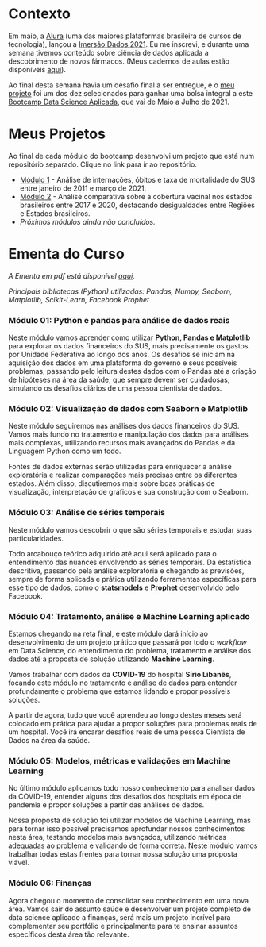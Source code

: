 # Contexto

Em maio, a [Alura](https://www.alura.com.br/) (uma das maiores plataformas brasileira de cursos de tecnologia), lançou a [Imersão Dados 2021](https://www.alura.com.br/imersao-dados/). Eu me inscrevi, e durante uma semana tivemos conteúdo sobre ciência de dados aplicada a descobrimento de novos fármacos. (Meus cadernos de aulas estão disponíveis [aqui](https://github.com/mumaral/imersao-dados-alura)).

Ao final desta semana havia um desafio final a ser entregue, e o [meu projeto](https://github.com/mumaral/desafio-final-imersao-dados-alura) foi um dos dez selecionados para ganhar uma bolsa integral a este [Bootcamp Data Science Aplicada](https://www.alura.com.br/bootcamp/data-science-aplicada/matriculas-abertas), que vai de Maio a Julho de 2021.

# Meus Projetos 

Ao final de cada módulo do bootcamp desenvolvi um projeto que está num repositório separado. Clique no link para ir ao repositório.

- [Módulo 1](https://github.com/mumaral/internacoes-obitos-sus) - Análise de internações, óbitos e taxa de mortalidade do SUS entre janeiro de 2011 e março de 2021.
- [Módulo 2](https://github.com/mumaral/cobertura-vacinal-estados-brasil) - Análise comparativa sobre a cobertura vacinal nos estados brasileiros entre 2017 e 2020, destacando desigualdades entre Regiões e Estados brasileiros.
- *Próximos módulos ainda não concluídos.*

# Ementa do Curso

*A Ementa em pdf está disponível [aqui](https://drive.google.com/file/d/1RAIzpiRlYTUhaN-onWViyH6GMfC_Vfh8/view).*

*Principais bibliotecas (Python) utilizadas: Pandas, Numpy, Seaborn, Matplotlib, Scikit-Learn, Facebook Prophet*



### Módulo 01: Python e pandas para análise de dados reais                                

Neste módulo vamos aprender como utilizar **Python, Pandas e Matplotlib** para explorar os dados financeiros do SUS, mais precisamente os gastos  por Unidade Federativa ao longo dos anos. Os desafios se iniciam na  aquisição dos dados em uma plataforma do governo e seus possíveis  problemas, passando pelo leitura destes dados com o Pandas até a criação de hipóteses na área da saúde,  que sempre devem ser cuidadosas,  simulando os desafios diários de uma pessoa cientista de dados.



### Módulo 02: Visualização de dados com Seaborn e Matplotlib                                

Neste módulo seguiremos nas  análises dos dados financeiros do SUS. Vamos mais fundo no tratamento e  manipulação dos dados para análises mais complexas, utilizando recursos  mais avançados do Pandas e da Linguagem Python como um todo.

Fontes de dados externas serão utilizadas para enriquecer a análise  exploratória e realizar comparações mais precisas entre os diferentes  estados. Além disso, discutiremos mais sobre boas práticas de  visualização, interpretação de gráficos e sua construção com o Seaborn.



### Módulo 03: Análise de séries temporais                                

Neste módulo vamos descobrir o que são séries temporais e estudar suas particularidades. 

Todo arcabouço teórico adquirido até aqui será aplicado para o  entendimento das nuances envolvendo as séries temporais. Da estatística  descritiva, passando pela análise exploratória e chegando às previsões,  sempre de forma aplicada e prática utilizando ferramentas específicas  para esse tipo de dados, como o [**statsmodels**](https://www.statsmodels.org/stable/index.html) e [**Prophet**](https://facebook.github.io/prophet/) desenvolvido pelo Facebook.



### Módulo 04: Tratamento, análise e Machine Learning aplicado                                

Estamos chegando na reta final, e este módulo dará início ao desenvolvimento de um projeto prático que passará por todo o *workflow* em Data Science, do entendimento do problema, tratamento e análise dos dados até a proposta de solução utilizando **Machine Learning**.

Vamos trabalhar com dados da **COVID-19** do hospital **Sírio Libanês**, focando este módulo no tratamento e análise de dados para entender  profundamente o problema que estamos lidando e propor possíveis  soluções.

A partir de agora, tudo que você aprendeu ao longo destes meses será  colocado em prática para ajudar a propor soluções para problemas reais  de um hospital. Você irá encarar desafios reais de uma pessoa Cientista  de Dados na área da saúde.



### Módulo 05: Modelos, métricas e validações em Machine Learning

No último módulo aplicamos  todo nosso conhecimento para analisar dados da COVID-19, entender alguns dos desafios dos hospitais em época de pandemia e propor soluções a  partir das análises de dados. 

Nossa proposta de solução foi utilizar modelos de Machine Learning,  mas para tornar isso possível precisamos aprofundar nossos conhecimentos nesta área, testando modelos mais avançados, utilizando métricas  adequadas ao problema e validando de forma correta. Neste módulo vamos  trabalhar todas estas frentes para tornar nossa solução uma proposta  viável. 



### Módulo 06: Finanças

Agora chegou o momento de  consolidar seu conhecimento em uma nova área. Vamos sair do assunto  saúde e  desenvolver um projeto completo de data science aplicado a  finanças, será mais um projeto incrível para complementar seu portfólio e principalmente para te ensinar assuntos específicos desta área tão  relevante.